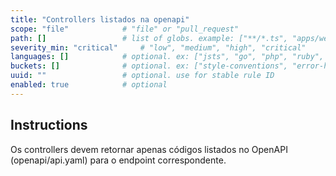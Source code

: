 ```yaml
---
title: "Controllers listados na openapi"
scope: "file"            # "file" or "pull_request"
path: []                 # list of globs. example: ["**/*.ts", "apps/web/**"]
severity_min: "critical"     # "low", "medium", "high", "critical"
languages: []            # optional. ex: ["jsts", "go", "php", "ruby", "java", "csharp", "dart", "kotlin", "rust"]
buckets: []              # optional. ex: ["style-conventions", "error-handling", "security"]
uuid: ""                 # optional. use for stable rule ID
enabled: true            # optional
---
```


## Instructions
Os controllers devem retornar apenas códigos listados no OpenAPI (openapi/api.yaml) para o endpoint correspondente.